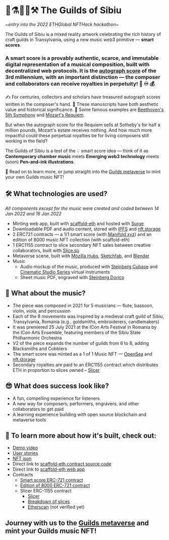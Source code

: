 # 🎵⚗️🧱🧤⚒ The Guilds of Sibiu
_\~entry into the 2022 ETHGlobal NFTHack hackathon\~_

The Guilds of Sibiu is a mixed reality artwork celebrating the rich history of craft guilds in Transylvania, using a new music web3 primitive — **smart scores**.

### A smart score is a provably authentic, scarce, and immutable digital representation of a musical composition, built with decentralized web protocols. It is the [autograph score](https://en.wikipedia.org/wiki/Autograph_(manuscript)) of the 3rd millennium, with an important distinction — the composer and collaborators can receive royalties in perpetuity! 🎼 ♾ 💰

✍️ For centuries, collectors and scholars have treasured autograph scores written in the composer's hand. 🔎 These manuscripts have both aesthetic value and historical significance. 🎻 Some famous examples are [Beethoven's 5th Symphony](https://digital.staatsbibliothek-berlin.de/werkansicht/?PPN=PPN664344127&PHYSID=PHYS_0001) and [Mozart's Requiem](https://www.sothebys.com/en/auctions/ecatalogue/2014/music-continental-books-manuscripts-l14402/lot.199.html).

But when the autograph score for the Requiem sells at Sotheby's for half a million pounds, Mozart's estate receives nothing. And how much more impactful could these perpetual royalties be for living composers still working in the field?

The Guilds of Sibiu is a test of the 💡 smart score idea — think of it as **Contemporary chamber music** meets **Emerging web3 technology** meets (soon) **Pen-and-ink illustrations**.

🌠 Read on to learn more, or jump straight into the [Guilds metaverse](https://hubs.mozilla.com/jo8FKzd/guilds) to mint your own Guilds music NFT!

## 🛠 What technologies are used?
_All components except for the music were created and coded between 14 Jan 2022 and 16 Jan 2022_
- Minting web app, built with [scaffold-eth](https://github.com/scaffold-eth/scaffold-eth) and hosted with [Surge](https://surge.sh/)
- Downloadable PDF and audio content, stored with [IPFS](https://ipfs.io/) and [nft.storage](https://nft.storage/)
- 2 ERC721 contracts — a 1/1 smart score (with [Manifold.xyz](https://www.manifold.xyz/)) and an edition of 8000 music NFT collection (with scaffold-eth)
- 1 ERC1155 contract to slice secondary NFT sales between creative collaborators, built with [Slice.so](https://slice.so/)
- Metaverse scene, built with [Mozilla Hubs](https://hubs.mozilla.com/), [Sketchfab](https://sketchfab.com/), and [Blender](https://www.blender.org/)
- Music
    - Audio mockup of the music, produced with [Steinberg Cubase](https://www.steinberg.net/cubase/) and [Cinematic Studio Series](https://cinematicstudioseries.com/) virtual instruments
    - Sheet music PDF, engraved with [Steinberg Dorico](https://www.steinberg.net/dorico/)

## 🎻 What about the music?
- The piece was composed in 2021 for 5 musicians — flute, bassoon, violin, viola, and percussion
- Each of the 8 movements was inspired by a medieval craft guild of Sibiu, Transylvania, Romania (e.g., goldsmiths, embroiderers, candlemakers)
- It was premiered 25 July 2021 at the ICon Arts Festival in Romania by the ICon Arts Ensemble, featuring members of the Sibiu State Philharmonic Orchestra
- V2 of the piece expands the number of guilds from 6 to 8, adding Blacksmiths and Cobblers
- The smart score was minted as a 1 of 1 Music NFT — [OpenSea](https://testnets.opensea.io/assets/0x05988eb3fc03abb0da03331f2de1bb2b4fc98200/11) and [nft.storage](https://bafybeihr5t4nz4jen6m6liwvqxqduezhczgyeh2cmwgvhq6rmiaebcsiey.ipfs.dweb.link/)
- Secondary royalties are paid to an ERC1155 contract which distributes ETH in proportion to slices owned – [Slicer](https://testnet.slice.so/slicer/17)

## 😎 What does success look like?
- A fun, compelling experience for listeners
- A new way for composers, performers, engravers, and other collaborators to get paid
- A learning experience building with open source blockchain and metaverse tools

## 🧪 To learn more about how it's built, check out:
- [Demo video](https://youtube.com)
- [User stories](./extras/user-stories.md)
- [NFT json](./extras/guilds.json)
- Direct link to [scaffold-eth contract source code](https://github.com/NeoDaoist/guilds/blob/main/packages/hardhat/contracts/TheGuildsOfSibiu.sol)
- Direct link to [scaffold-eth web app](https://guilds-test.surge.sh/)
- Contracts 
    - [Smart score ERC-721 contract](https://rinkeby.etherscan.io/address/0x05988eb3fc03abb0da03331f2de1bb2b4fc98200#code)
    - [Edition of 8000 ERC-721 contract](https://rinkeby.etherscan.io/address/0x87Ef01bCC256245dB467d4820bff8927D53aCBe9#code)
    - Slicer ERC-1155 contract
        - [Slicer](https://testnet.slice.so/slicer/17)
        - [Breakdown of slices](./extras/guilds-smart-score-slicer.png)
        - [Etherscan](https://rinkeby.etherscan.io/address/0x088a002ca3c9323280a1e853e1696e483f5c6350) (not verified yet)

## Journey with us to the [Guilds metaverse](https://hubs.mozilla.com/jo8FKzd/guilds) and mint your Guilds music NFT!

